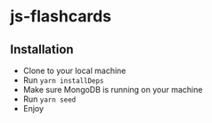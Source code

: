 # js-flashcards

## Installation

* Clone to your local machine
* Run ```yarn installDeps```
* Make sure MongoDB is running on your machine
* Run ```yarn seed``` 
* Enjoy